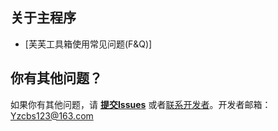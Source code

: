 <!--# 芙芙工具箱文档主页-->
<!-- main -->
## 关于主程序

* [芙芙工具箱使用常见问题(F&Q)]

## 你有其他问题？
如果你有其他问题，请 **[提交Issues](https://github.com/DuckDuckStudio/Fufu_Tools/issues)** 或者[联系开发者](https://duckduckstudio.github.io/yazicbs.github.io/)。开发者邮箱：<Yzcbs123@163.com>
